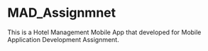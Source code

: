 # MAD_Assignmnet
This is a Hotel Management Mobile App that developed for Mobile Application Development Assignment.
